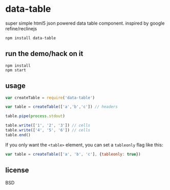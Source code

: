 # data-table

super simple html5 json powered data table component. inspired by google refine/reclinejs

```
npm install data-table
```

## run the demo/hack on it

```
npm install
npm start
```

## usage

```js
var createTable = require('data-table')

var table = createTable(['a','b','c']) // headers

table.pipe(process.stdout)

table.write(['1', '2', '3']) // cells
table.write(['4', '5', '6']) // cells
table.end()
```

If you only want the `<table>` element, you can set a `tableonly` flag like this:
```js
var table = createTable(['a', 'b', 'c'], {tableonly: true})
```

## license

BSD